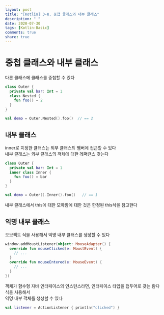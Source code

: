 ```yaml
---
layout: post
title: "[Kotlin] 3-8. 중첩 클래스와 내부 클래스"
description: " "
date: 2020-07-30
tags: [Kotlin-Basic]
comments: true
share: true
---
```


# 중첩 클래스와 내부 클래스
다른 클래스에 클래스를 중첩할 수 있다

```kotlin
class Outer {
  private val bar: Int = 1
  class Nested {
    fun foo() = 2
  }
}

val demo = Outer.Nested().foo()  // == 2
```

## 내부 클래스
inner로 지정한 클래스는 외부 클래스의 멤버에 접근할 수 있다   
내부 클래스는 외부 클래스의 객체에 대한 레퍼런스 갖는다

```kotlin
class Outer {
  private val bar: Int = 1
  inner class Inner {
    fun foo() = bar
  }
}

val demo = Outer().Inner().foo()   // == 1
```

내부 클래스에서 this에 대한 모하함에 대한 것은 한정된 this식을 참고한다
## 익명 내부 클래스
오브젝트 식을 사용해서 익명 내부 클래스를 생성할 수 있다

```kotlin
window.addMoustListener(object: MouseAdapter() {
  override fun mouseClicked(e: MoustEvent) {
    // ...
  }
  override fun mouseEntered(e: MouseEvent) {
    // ...
  }
})
```

객체가 함수형 자바 인터페이스의 인스턴스라면, 인터페이스 타입을 접두어로 갖는 람다 식을 사용해서   
익명 내부 객체를 생성할 수 있다

```kotlin
val listener = ActionListener { println("clicked") }
```
